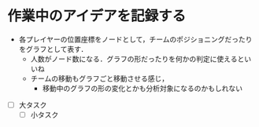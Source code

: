 # 作業中のアイデアを記録する

* 各プレイヤーの位置座標をノードとして，チームのポジショニングだったりをグラフとして表す．
  * 人数がノード数になる．グラフの形だったりを何かの判定に使えるといいね
  * チームの移動もグラフごと移動させる感じ，
    * 移動中のグラフの形の変化とかも分析対象になるのかもしれない

- [ ] 大タスク
  - [ ] 小タスク